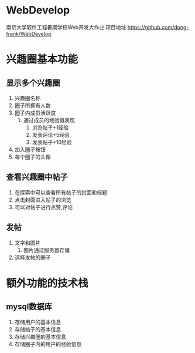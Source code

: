 # WebDevelop
南京大学软件工程暑期学校Web开发大作业
项目地址:https://github.com/dong-frank/WebDevelop
# 兴趣圈基本功能

## 显示多个兴趣圈
1. 兴趣圈名称
2. 圈子所拥有人数
3. 圈子内成员活跃度
   1. 通过成员的经验值表现
      1. 浏览帖子+1经验
      2. 发表评论+5经验
      3. 发表帖子+10经验
4. 加入圈子按钮
5. 每个圈子的头像

## 查看兴趣圈中帖子
1. 在探索中可以查看所有帖子的封面和标题
2. 点击封面进入帖子的浏览
3. 可以对帖子进行点赞,评论

## 发帖
1. 文字和图片
   1. 图片通过服务器存储
2. 选择发帖的圈子


# 额外功能的技术栈
## mysql数据库
1. 存储用户的基本信息
2. 存储帖子的基本信息
3. 存储兴趣圈的基本信息
4. 存储圈子内的用户的经验信息
